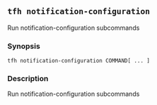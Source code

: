## `tfh notification-configuration`

Run notification-configuration subcommands

### Synopsis

    tfh notification-configuration COMMAND[ ... ]

### Description

Run notification-configuration subcommands

